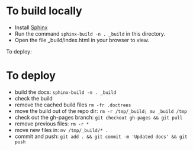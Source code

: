 To build locally
================

* Install [Sphinx](http://www.sphinx-doc.org/en/stable/install.html)
* Run the command ```sphinx-build -n . _build``` in this directory.
* Open the file _build/index.html in your browser to view.

To deploy:


To deploy
=========

* build the docs:
```sphinx-build -n . _build```
* check the build
* remove the cached build files
```rm -fr .doctrees```
* move the build out of the repo dir:
```rm -r /tmp/_build; mv _build /tmp```
* check out the gh-pages branch:
```git checkout gh-pages && git pull```
* remove previous files:
```rm -r *```
* move new files in:
```mv /tmp/_build/* .```
* commit and push:
```git add . && git commit -m 'Updated docs' && git push```
